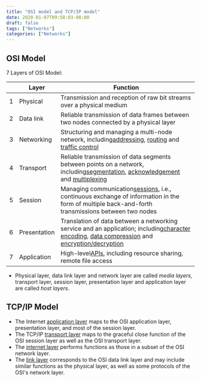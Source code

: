 ```yaml
---
title: "OSI model and TCP/IP model"
date: 2020-01-07T09:58:03-08:00
draft: false
tags: ["Networks"]
categories: ["Networks"]
---
```

<!--more-->

## OSI Model

7 Layers of OSI Model:

|   | Layer        | Function                                                                                                                                                                                                                                                                               |
| - | ------------ | -------------------------------------------------------------------------------------------------------------------------------------------------------------------------------------------------------------------------------------------------------------------------------------- |
| 1 | Physical     | Transmission and reception of raw bit streams over a physical medium                                                                                                                                                                                                                   |
| 2 | Data link    | Reliable transmission of data frames between two nodes connected by a physical layer                                                                                                                                                                                                   |
| 3 | Networking   | Structuring and managing a multi-node network, including[addressing](https://en.wikipedia.org/wiki/Address_space), [routing](https://en.wikipedia.org/wiki/Routing) and [traffic control](https://en.wikipedia.org/wiki/Network_traffic_control)                                                |
| 4 | Transport    | Reliable transmission of data segments between points on a network, including[segmentation](https://en.wikipedia.org/wiki/Packet_segmentation), [acknowledgement](https://en.wikipedia.org/wiki/Acknowledgement_(data_networks)) and [multiplexing](https://en.wikipedia.org/wiki/Multiplexing) |
| 5 | Session      | Managing communication[sessions](https://en.wikipedia.org/wiki/Session_(computer_science)), i.e., continuous exchange of information in the form of multiple back-and-forth transmissions between two nodes                                                                               |
| 6 | Presentation | Translation of data between a networking service and an application; including[character encoding](https://en.wikipedia.org/wiki/Character_encoding), [data compression](https://en.wikipedia.org/wiki/Data_compression) and [encryption/decryption](https://en.wikipedia.org/wiki/Encryption)  |
| 7 | Application  | High-level[APIs](https://en.wikipedia.org/wiki/API), including resource sharing, remote file access                                                                                                                                                                                       |

* Physical layer, data link layer and network layer are called *media layers*, transport layer, session layer, presentation layer and application layer are called *host layers*.

## TCP/IP Model

- The Internet [application layer](https://en.wikipedia.org/wiki/Application_layer) maps to the OSI application layer, presentation layer, and most of the session layer.
- The TCP/IP [transport layer](https://en.wikipedia.org/wiki/Transport_layer) maps to the graceful close function of the OSI session layer as well as the OSI transport layer.
- The [internet layer](https://en.wikipedia.org/wiki/Internet_layer) performs functions as those in a subset of the OSI network layer.
- The [link layer](https://en.wikipedia.org/wiki/Link_layer) corresponds to the OSI data link layer and may include similar functions as the physical layer, as well as some protocols of the OSI's network layer.
